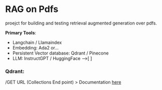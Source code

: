 # RAG on Pdfs
proejct for building and testing retrieval augmented generation over pdfs. 

**Primary Tools**: 
- Langchain / Llamaindex
- Embedding: Ada2 or...
- Persistent Vector database: Qdrant / Pinecone
- LLM: InstructGPT / HuggingFace -->[ ]


### Qdrant: 
/GET URL (Collections End point) > Documentation [here](https://qdrant.tech/documentation/concepts/collections/)
